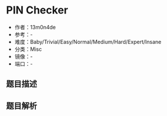 # PIN Checker

- 作者：13m0n4de
- 参考：-
- 难度：Baby/Trivial/Easy/Normal/Medium/Hard/Expert/Insane
- 分类：Misc
- 镜像：-
- 端口：-

## 题目描述

<description>

## 题目解析

<analysis>
